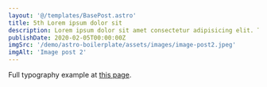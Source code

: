 ```yaml
---
layout: '@/templates/BasePost.astro'
title: 5th Lorem ipsum dolor sit
description: Lorem ipsum dolor sit amet consectetur adipisicing elit. Tenetur vero esse non molestias eos excepturi.
publishDate: 2020-02-05T00:00:00Z
imgSrc: '/demo/astro-boilerplate/assets/images/image-post2.jpeg'
imgAlt: 'Image post 2'
---
```


Full typography example at [this page](/demo/astro-boilerplate/posts/sixth-post).
